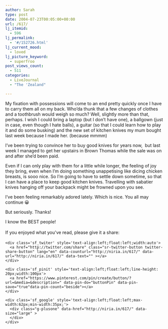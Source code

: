 ```yaml
---
author: Sarah
type: post
date: 2004-07-23T00:05:00+00:00
url: /617/
lj_itemid:
  - 596
lj_permalink:
  - '#/152726.html'
lj_current_mood:
  - loved
lj_picture_keyword:
  - superfroo
post_views_count:
  - 511
categories:
  - LiveJournal
  - "The 'Zealand"

---
```

<div id="fb-root">
</div>

My fixation with possessions will come to an end pretty quickly once I have to carry them all on my back. Who&#8217;da thunk that a few changes of clothes and a toothbrush would weigh so much? Well, slightly more than that, perhaps. I wish I could bring a laptop (but I don&#8217;t have one), a ballgown (just in case, even though I hate balls), a guitar (so that I could learn how to play it and do some busking) and the new set of kitchen knives my mum bought last week because I made her. (because mmmm)
  
I&#8217;ve been trying to convince her to buy good knives for years now,  but last week I managed to get her upstairs in Brown Thomas while the sale was on and after she&#8217;d been paid.
  
Even if I can only play with them for a little while longer, the feeling of joy they bring, even when I&#8217;m doing something unappetising like dicing chicken breasts, is sooo nice. So I&#8217;m going to have to settle down sometime, so that I can have a place to keep good kitchen knives. Travelling with sabatier knives hanging off your backpack might be frowned upon you see.
  
I&#8217;ve been feeling remarkably adored lately. Which is nice. You all may continue 😀

But seriously. Thanks!

I know the BEST people!

<div class='sfsi_Sicons' style='width: 100%; display: inline-block; vertical-align: middle; text-align:left'>
  <div style='margin:0px 8px 0px 0px; line-height: 24px'>
    <span>If you enjoyed what you've read, please give it a share:</span>
  </div>
  
  <div class='sfsi_socialwpr'>
    <div class='sf_fb' style='text-align:left;width:125px'>
      <div class="fb-like" href="http://niria.in/617/" width="180" send="false" showfaces="false"  action="like" data-share="true"data-layout="button_count" >
      </div>
    </div>
    
    <div class='sf_twiter' style='text-align:left;float:left;width:auto'>
      <a href="http://twitter.com/share" class="sr-twitter-button twitter-share-button" lang="en" data-counturl="http://niria.in/617/" data-url="http://niria.in/617/" data-text="" ></a>
    </div>
    
    <div class='sf_pinit' style='text-align:left;float:left;line-height: 20px;width:100px'>
      <a href="https://www.pinterest.com/pin/create/button/?url=&media=&description=" data-pin-do="buttonPin" data-pin-save="true"data-pin-count="beside"></a>
    </div>
    
    <div class='sf_google' style='text-align:left;float:left;max-width:62px;min-width:35px;'>
      <div class="g-plusone" data-href="http://niria.in/617/" data-size="large" >
      </div>
    </div>
  </div>
</div>